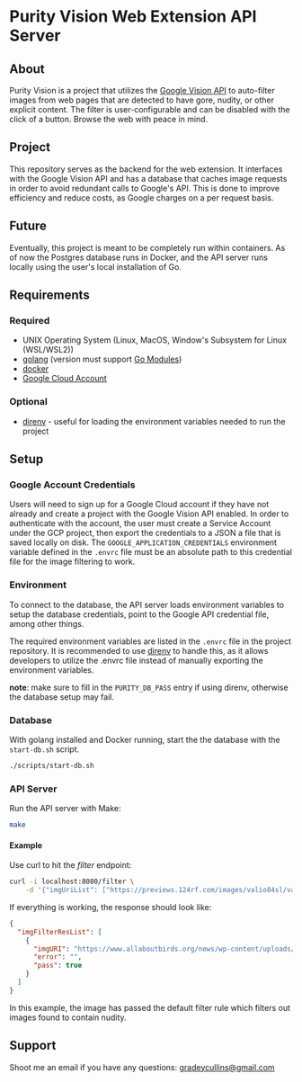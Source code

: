 # Purity Vision Web Extension API Server
## About
Purity Vision is a project that utilizes the [Google Vision API](https://cloud.google.com/vision) to auto-filter images from web pages that are detected to have gore, nudity, or other explicit content. The filter is user-configurable and can be disabled with the click of a button. Browse the web with peace in mind.

## Project
This repository serves as the backend for the web extension. It interfaces with the Google Vision API and has a database that caches image requests in order to avoid redundant calls to Google's API. This is done to improve efficiency and reduce costs, as Google charges on a per request basis.

## Future
Eventually, this project is meant to be completely run within containers. As of now the Postgres database runs in Docker, and the API server runs locally using the user's local installation of Go.

## Requirements
### Required
 -  UNIX Operating System (Linux, MacOS, Window's Subsystem for Linux (WSL/WSL2))
 -  [golang](https://golang.org/dl/) (version must support [Go Modules](https://blog.golang.org/using-go-modules))
 - [docker](https://www.docker.com/)
 - [Google Cloud Account](https://cloud.google.com/)

### Optional
 - [direnv](https://direnv.net/) - useful for loading the environment variables needed to run the project

## Setup
### Google Account Credentials
Users will need to sign up for a Google Cloud account if they have not already and create a project with the Google Vision API enabled. In order to authenticate with the account, the user must create a Service Account under the GCP project, then export the credentials to a JSON a file that is saved locally on disk. The `GOOGLE_APPLICATION_CREDENTIALS` environment variable defined in the `.envrc` file must be an absolute path to this credential file for the image filtering to work.

### Environment
To connect to the database, the API server loads environment variables to setup the database credentials, point to the Google API credential file, among other things.

The required environment variables are listed in the `.envrc` file in the project repository. It is recommended to use [direnv](https://direnv.net/) to handle this, as it allows developers to utilize the .envrc file instead of manually exporting the environment variables.

**note**: make sure to fill in the `PURITY_DB_PASS` entry if using direnv, otherwise the database setup may fail.

### Database

With golang installed and Docker running, start the the database with the `start-db.sh` script.
```bash
./scripts/start-db.sh
```

### API Server
Run the API server with Make:
```bash 
make
```
#### Example
Use curl to hit the *filter* endpoint:
```bash
curl -i localhost:8080/filter \
    -d '{"imgUriList": ["https://previews.124rf.com/images/valio84sl/valio84sl1311/valio84sl131100006/23554524-autumn-landscape-orange-trre.jpg"]}'
```
If everything is working, the response should look like:
```json
{
  "imgFilterResList": [
    {
      "imgURI": "https://www.allaboutbirds.org/news/wp-content/uploads/2020/03/THeron-Anderson-124505431.jpg",
      "error": "",
      "pass": true
    }
  ]
}
```
In this example, the image has passed the default filter rule which filters out images found to contain nudity.

## Support
Shoot me an email if you have any questions:
[gradeycullins@gmail.com](mailto:gradeycullins.com)
